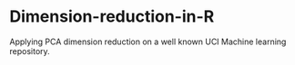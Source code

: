 # Dimension-reduction-in-R
Applying PCA dimension reduction on a well known UCI Machine learning repository.
